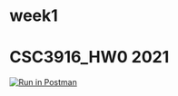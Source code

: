 # week1
# CSC3916_HW0 2021
[![Run in Postman](https://run.pstmn.io/button.svg)](https://app.getpostman.com/run-collection/e4e9cea8bb79cc92c312#?env%5BHomework%200%5D=W10=)